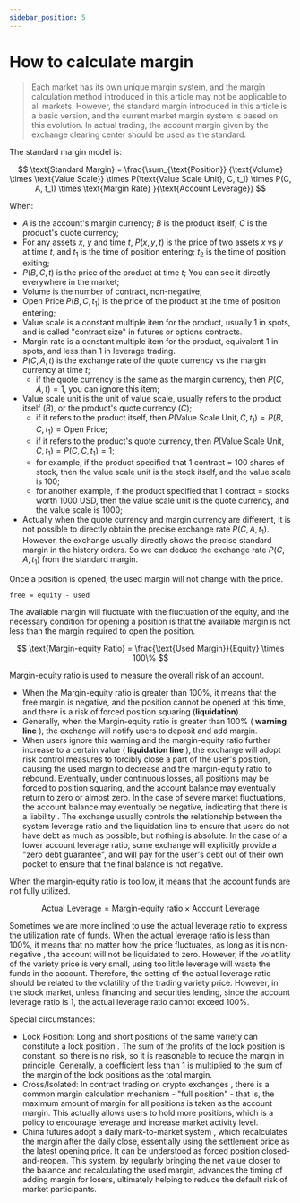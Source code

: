 ```yaml
---
sidebar_position: 5
---
```


# How to calculate margin

> Each market has its own unique margin system, and the margin calculation method introduced in this article may not be applicable to all markets. However, the standard margin introduced in this article is a basic version, and the current market margin system is based on this evolution. In actual trading, the account margin given by the exchange clearing center should be used as the standard.

The standard margin model is:

$$
\text{Standard Margin} = \frac{\sum_{\text{Position}} {\text{Volume} \times \text{Value Scale}} \times P(\text{Value Scale Unit}, C, t_1) \times P(C, A, t_1) \times \text{Margin Rate} }{\text{Account Leverage}}
$$

When:

- $A$ is the account's margin currency; $B$ is the product itself; $C$ is the product's quote currency;
- For any assets $x$, $y$ and time $t$, $P(x, y, t)$ is the price of two assets $x$ vs $y$ at time $t$, and $t_1$ is the time of position entering; $t_2$ is the time of position exiting;
- $P(B, C, t)$ is the price of the product at time $t$; You can see it directly everywhere in the market;
- Volume is the number of contract, non-negative;
- Open Price $P(B, C, t_1)$ is the price of the product at the time of position entering;
- Value scale is a constant multiple item for the product, usually 1 in spots, and is called "contract size" in futures or options contracts.
- Margin rate is a constant multiple item for the product, equivalent 1 in spots, and less than 1 in leverage trading.
- $P(C, A, t)$ is the exchange rate of the quote currency vs the margin currency at time $t$;
  - if the quote currency is the same as the margin currency, then $P(C, A, t) = 1$, you can ignore this item;
- Value scale unit is the unit of value scale, usually refers to the product itself ($B$), or the product's quote currency ($C$);
  - if it refers to the product itself, then $P(\text{Value Scale Unit}, C, t_1) = P(B, C, t_1) = \text{Open Price}$;
  - if it refers to the product's quote currency, then $P(\text{Value Scale Unit}, C, t_1) = P(C, C, t_1) = 1$;
  - for example, if the product specified that 1 contract = 100 shares of stock, then the value scale unit is the stock itself, and the value scale is 100;
  - for another example, if the product specified that 1 contract = stocks worth 1000 USD, then the value scale unit is the quote currency, and the value scale is 1000;
- Actually when the quote currency and margin currency are different, it is not possible to directly obtain the precise exchange rate $P(C, A, t_1)$. However, the exchange usually directly shows the precise standard margin in the history orders. So we can deduce the exchange rate $P(C, A, t_1)$ from the standard margin.

Once a position is opened, the used margin will not change with the price.

`free = equity - used`

The available margin will fluctuate with the fluctuation of the equity, and the necessary condition for opening a position is that the available margin is not less than the margin required to open the position.

$$
\text{Margin-equity Ratio} =  \frac{\text{Used Margin}}{Equity} \times 100\%
$$

Margin-equity ratio is used to measure the overall risk of an account.

- When the Margin-equity ratio is greater than 100%, it means that the free margin is negative, and the position cannot be opened at this time, and there is a risk of forced position squaring (**liquidation**).
- Generally, when the Margin-equity ratio is greater than 100% ( **warning line** ), the exchange will notify users to deposit and add margin.
- When users ignore this warning and the margin-equity ratio further increase to a certain value ( **liquidation line** ), the exchange will adopt risk control measures to forcibly close a part of the user's position, causing the used margin to decrease and the margin-equity ratio to rebound. Eventually, under continuous losses, all positions may be forced to position squaring, and the account balance may eventually return to zero or almost zero. In the case of severe market fluctuations, the account balance may eventually be negative, indicating that there is a liability . The exchange usually controls the relationship between the system leverage ratio and the liquidation line to ensure that users do not have debt as much as possible, but nothing is absolute. In the case of a lower account leverage ratio, some exchange will explicitly provide a "zero debt guarantee", and will pay for the user's debt out of their own pocket to ensure that the final balance is not negative.

When the margin-equity ratio is too low, it means that the account funds are not fully utilized.

$$
\text{Actual Leverage} = \text{Margin-equity ratio} \times \text{Account Leverage}
$$

Sometimes we are more inclined to use the actual leverage ratio to express the utilization rate of funds.
When the actual leverage ratio is less than 100%, it means that no matter how the price fluctuates, as long as it is non-negative , the account will not be liquidated to zero. However, if the volatility of the variety price is very small, using too little leverage will waste the funds in the account. Therefore, the setting of the actual leverage ratio should be related to the volatility of the trading variety price. However, in the stock market, unless financing and securities lending, since the account leverage ratio is 1, the actual leverage ratio cannot exceed 100%.

Special circumstances:

- Lock Position: Long and short positions of the same variety can constitute a lock position . The sum of the profits of the lock position is constant, so there is no risk, so it is reasonable to reduce the margin in principle. Generally, a coefficient less than 1 is multiplied to the sum of the margin of the lock positions as the total margin.
- Cross/Isolated: In contract trading on crypto exchanges , there is a common margin calculation mechanism - "full position" - that is, the maximum amount of margin for all positions is taken as the account margin. This actually allows users to hold more positions, which is a policy to encourage leverage and increase market activity level.
- China futures adopt a daily mark-to-market system , which recalculates the margin after the daily close, essentially using the settlement price as the latest opening price. It can be understood as forced position closed-and-reopen. This system, by regularly bringing the net value closer to the balance and recalculating the used margin, advances the timing of adding margin for losers, ultimately helping to reduce the default risk of market participants.
